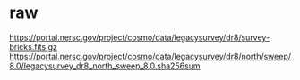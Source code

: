 

raw
===
https://portal.nersc.gov/project/cosmo/data/legacysurvey/dr8/survey-bricks.fits.gz
https://portal.nersc.gov/project/cosmo/data/legacysurvey/dr8/north/sweep/8.0/legacysurvey_dr8_north_sweep_8.0.sha256sum